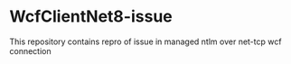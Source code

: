 # WcfClientNet8-issue
This repository contains repro of issue in managed ntlm over net-tcp wcf connection

